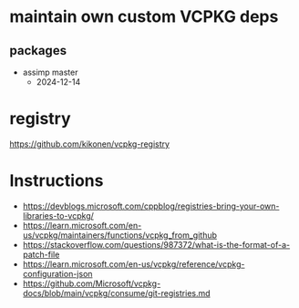 # maintain own custom VCPKG deps

## packages

- assimp master
  + 2024-12-14

# registry

https://github.com/kikonen/vcpkg-registry

# Instructions

- https://devblogs.microsoft.com/cppblog/registries-bring-your-own-libraries-to-vcpkg/
- https://learn.microsoft.com/en-us/vcpkg/maintainers/functions/vcpkg_from_github
- https://stackoverflow.com/questions/987372/what-is-the-format-of-a-patch-file
- https://learn.microsoft.com/en-us/vcpkg/reference/vcpkg-configuration-json
- https://github.com/Microsoft/vcpkg-docs/blob/main/vcpkg/consume/git-registries.md
